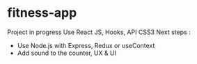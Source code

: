 # fitness-app
Project in progress 
Use React JS, Hooks, API CSS3
Next steps : 
- Use Node.js with Express, Redux or useContext
- Add sound to the counter, UX & UI 

